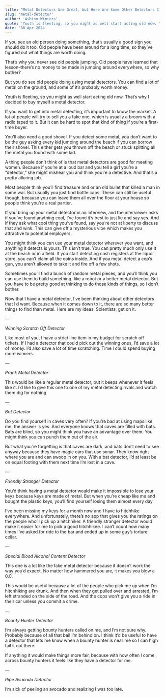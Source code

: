 ```yaml
---
title: "Metal Detectors Are Great, but Here Are Some Other Detectors I Want to See"
slug: 'metal-detector'
author: 'Ashton Winters'
quote: 'Youth is fleeting, so you might as well start acting old now. That’s why I decided to buy myself a metal detector.'
date: '30 Apr 2024'
---
```


If you see an old person doing something, that’s usually a good sign you should do it too. Old people have been around for a long time, so they’ve figured out what things are worth doing.

That’s why you never see old people jumping. Old people have learned that lesson–there’s no money to be made in jumping around everywhere, so why bother?

But you do see old people doing using metal detectors. You can find a lot of metal on the ground, and some of it’s probably worth money.

Youth is fleeting, so you might as well start acting old now. That’s why I decided to buy myself a metal detector.

If you want to get into metal detecting, it’s important to know the market. A lot of people will try to sell you a fake one, which is usually a broom with a radio taped to it. But it can be hard to spot that kind of thing if you’re a first-time buyer.

You’ll also need a good shovel. If you detect some metal, you don’t want to be the guy asking every kid jumping around the beach if you can borrow their shovel. This either gets you thrown off the beach or stuck splitting all the metal you found with some kid.

A thing people don’t think of is that metal detectors are good for meeting women. Because if you’re at a loud bar and you tell a girl you’re a “detector,” she might mishear you and think you’re a detective. And that’s a pretty alluring job.

Most people think you’ll find treasure and or an old bullet that killed a man in some war. But usually you just find bottle caps. These can still be useful though, because you can leave them all over the floor at your house so people think you’re a real partier.

If you bring up your metal detector in an interview, and the interviewer asks if you’ve found anything cool, I’ve found it’s best to just lie and say yes. And if they ask what cool thing you’ve found, say you’re not at liberty to discuss that and wink. This can give off a mysterious vibe which makes you attractive to potential employers.

You might think you can use your metal detector wherever you want, and anything it detects is yours. This isn’t true. You can pretty much only use it at the beach or in a field. If you start detecting cash registers at the liquor store, you can’t claim all the coins inside. And if you metal detect a cop’s gun, you aren’t allowed to take it and fire off a few shots.

Sometimes you’ll find a bunch of random metal pieces, and you’ll think you can use them to build something, like a robot or a better metal detector. But you have to be pretty good at thinking to do those kinds of things, so I don’t bother.

Now that I have a metal detector, I’ve been thinking about other detectors that I’d want. Because when it comes down to it, there are so many better things to find than metal. Here are my ideas. Scientists, get on it.


—

*Winning Scratch Off Detector*

Like most of you, I have a strict line item in my budget for scratch off tickets. If I had a detector that could pick out the winning ones, I’d save a lot of money. I’d also save a lot of time scratching. Time I could spend buying more winners.

—

*Prank Metal Detector*

This would be like a regular metal detector, but it beeps whenever it feels like it. I’d like to give this one to one of my metal detecting rivals and watch them dig for nothing.

—

*Bat Detector*

Do you find yourself in caves very often? If you’re bad at using maps like me, the answer is yes. And everyone knows that caves are filled with bats. Bats are blind, so you might think you have an advantage over them. You might think you can punch them out of the air.

But what you’re forgetting is that caves are dark, and bats don’t need to see anyway because they have magic ears that use sonar. They know right where you are and can swoop in on you. With a bat detector, I’d at least be on equal footing with them next time I’m lost in a cave.



—

*Friendly Stranger Detector*

You’d think having a metal detector would make it impossible to lose your keys because keys are made of metal. But when you’re cheap like me and bought the plastic keys, you’ll find yourself losing them almost every day.

I’ve been missing my keys for a month now and I have to hitchhike everywhere. And unfortunately, there’s no app that gives you the ratings on the people who’ll pick up a hitchhiker. A friendly stranger detector would make it easier for me to pick a good hitchhikee. I can’t count how many times I’ve asked for ride to the bar and ended up in some guy’s torture cellar.

—

*Special Blood Alcohol Content Detector*

This one is a lot like the fake metal detector because it doesn’t work the way you’d expect. No matter how hammered you are, it makes you blow a 0.0.

This would be useful because a lot of the people who pick me up when I’m hitchhiking are drunk. And then when they get pulled over and arrested, I’m left stranded on the side of the road. And the cops won’t give you a ride in their car unless you commit a crime.

—

*Bounty Hunter Detector*

I’m always getting bounty hunters called on me, and I’m not sure why. Probably because of all that bail I’m behind on. I think it’d be useful to have a detector that lets me know when a bounty hunter is near me so I can high tail it out there.

If anything it would make things more fair, because with how often I come across bounty hunters it feels like they have a detector for me.

—

*Ripe Avocado Detector*

I’m sick of peeling an avocado and realizing I was too late.
